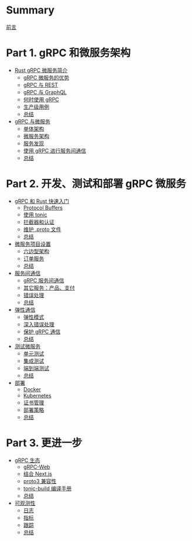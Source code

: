 # Summary

[前言](./preface.md)

# Part 1. gRPC 和微服务架构

- [Rust gRPC 微服务简介](./ch01/index.md)
  - [gRPC 微服务的优势](./ch01/benefit.md)
  - [gRPC 与 REST](./ch01/grpc-vs-rest.md)
  - [gRPC 与 GraphQL]()
  - [何时使用 gRPC](./ch01/when-use-grpc.md)
  - [生产级用例](./ch01/production-use-case.md)
  - [总结](./ch01/summarize.md)
- [gRPC 与微服务](./ch02/index.md)
  - [单体架构](./ch02/monolithic.md)
  - [微服务架构](./ch02/microservices.md)
  - [服务发现](./ch02/service-discovery.md)
  - [使用 gRPC 进行服务间通信](./ch02/interservice-communication.md)
  - [总结](./ch02/summarize.md)

# Part 2. 开发、测试和部署 gRPC 微服务

- [gRPC 和 Rust 快速入门](./ch03/index.md)
  - [Protocol Buffers](./ch03/protobuf.md)
  - [使用 tonic](./ch03/tonic.md)
  - [拦截器和认证](./ch03/interceptor-authentication.md)
  - [维护 .proto 文件](./ch03/maintain-proto-file.md)
  - [总结]()
- [微服务项目设置]()
  - [六边型架构]()
  - [订单服务]()
  - [总结]()
- [服务间通信]()
  - [gRPC 服务间通信]()
  - [其它服务：产品、支付]()
  - [错误处理]()
  - [总结]()
- [弹性通信]()
  - [弹性模式]()
  - [深入错误处理]()
  - [保护 gRPC 通信]()
  - [总结]()
- [测试微服务]()
  - [单元测试]()
  - [集成测试]()
  - [端到端测试]()
  - [总结]()
- [部署]()
  - [Docker]()
  - [Kubernetes]()
  - [证书管理]()
  - [部署策略]()
  - [总结]()

# Part 3. 更进一步

- [gRPC 生态]()
  - [gRPC-Web](./ch09/gRPC-Web.md)
  - [结合 Next.js](./ch09/nextjs.md)
  - [proto3 兼容性](./ch09/proto3-compatibility.md)
  - [tonic-build 编译手册](./ch09/tonic-build.md)
  - [总结]()
- [可观测性]()
  - [日志]()
  - [指标]()
  - [跟踪]()
  - [总结]()
